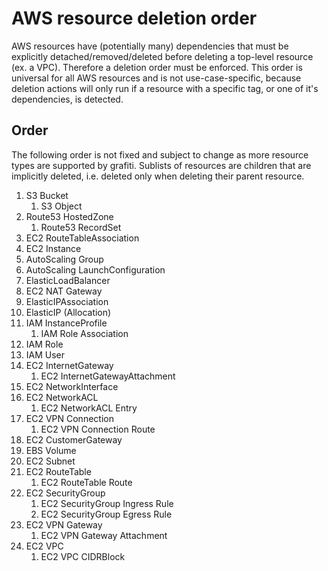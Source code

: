 # AWS resource deletion order

AWS resources have (potentially many) dependencies that must be explicitly detached/removed/deleted before deleting a top-level resource (ex. a VPC). Therefore a deletion order must be enforced. This order is universal for all AWS resources and is not use-case-specific, because deletion actions will only run if a resource with a specific tag, or one of it's dependencies, is detected.

## Order

The following order is not fixed and subject to change as more resource types are supported by grafiti. Sublists of resources are children that are implicitly deleted, i.e. deleted only when deleting their parent resource.

1. S3 Bucket
    1. S3 Object
1. Route53 HostedZone
    1. Route53 RecordSet
1. EC2 RouteTableAssociation
1. EC2 Instance
1. AutoScaling Group
1. AutoScaling LaunchConfiguration
1. ElasticLoadBalancer
1. EC2 NAT Gateway
1. ElasticIPAssociation
1. ElasticIP (Allocation)
1. IAM InstanceProfile
    1. IAM Role Association
1. IAM Role
1. IAM User
1. EC2 InternetGateway
    1. EC2 InternetGatewayAttachment
1. EC2 NetworkInterface
1. EC2 NetworkACL
    1. EC2 NetworkACL Entry
1. EC2 VPN Connection
    1. EC2 VPN Connection Route
1. EC2 CustomerGateway
1. EBS Volume
1. EC2 Subnet
1. EC2 RouteTable
    1. EC2 RouteTable Route
1. EC2 SecurityGroup
    1. EC2 SecurityGroup Ingress Rule
    1. EC2 SecurityGroup Egress Rule
1. EC2 VPN Gateway
    1. EC2 VPN Gateway Attachment
1. EC2 VPC
    1. EC2 VPC CIDRBlock
